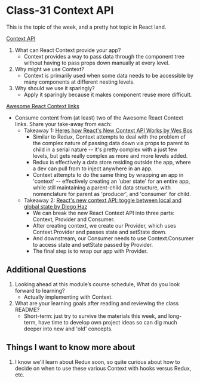 
# Class-31 Context API

This is the topic of the week, and a pretty hot topic in React land.

[Context API](https://reactjs.org/docs/context.html)

1. What can React Context provide your app?
    * Context provides a way to pass data through the component tree without having to pass props down manually at every level.
2. Why might we use Context?
    * Context is primarily used when some data needs to be accessible by many components at different nesting levels. 
3. Why should we use it sparingly?
    * Apply it sparingly because it makes component reuse more difficult.

[Awesome React Context links](https://github.com/diegohaz/awesome-react-context)

* Consume content from (at least) two of the Awesome React Context links. Share your take-away from each:
  * Takeaway 1: [Heres how React's New Context API Works by Wes Bos](https://www.youtube.com/watch?v=XLJN4JfniH4) 
    * Similar to Redux, Context attempts to deal with the problem of the complex nature of passing data down via props to parent to child in a serial nature -- it's pretty complex with a just few levels, but gets really complex as more and more levels added.
    * Redux is effectively a data store residing outside the app, where a dev can pull from to inject anywhere in an app.
    * Context attempts to do the same thing by wrapping an app in 'context' -- effectively creating an 'uber state' for an entire app, while still maintaining a parent-child data structure, with nomenclature for parent as 'producer', and 'consumer' for child.
  * Takeaway 2: [React's new context API: toggle between local and global state by Diego Haz](https://www.freecodecamp.org/news/reacts-new-context-api-how-to-toggle-between-local-and-global-state-c6ace81443d0)
    * We can break the new React Context API into three parts: Context, Provider and Consumer.
    * After creating context, we create our Provider, which uses Context.Provider and passes state and setState down.
    * And downstream, our Consumer needs to use Context.Consumer to access state and setState passed by Provider.
    * The final step is to wrap our app with Provider.

## Additional Questions

1. Looking ahead at this module’s course schedule, What do you look forward to learning?
    * Actually implementing with Context.
2. What are your learning goals after reading and reviewing the class README?
    * Short-term: just try to survive the materials this week, and long-term, have time to develop own project ideas so can dig much deeper into new and 'old' concepts.

## Things I want to know more about

1. I know we'll learn about Redux soon, so quite curious about how to decide on when to use these various Context with hooks versus Redux, etc.
